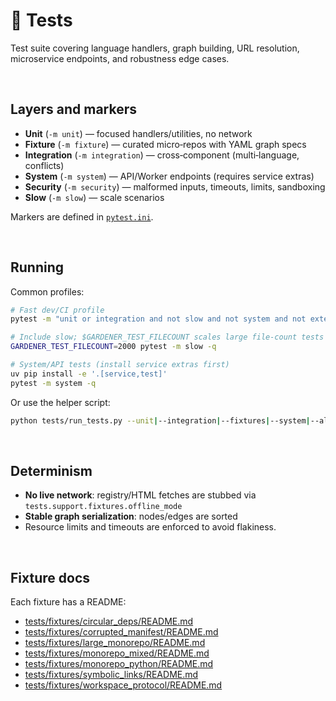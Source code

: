 # 🧤 Tests

Test suite covering language handlers, graph building, URL resolution, microservice endpoints, and robustness edge cases.

<br/>

## Layers and markers

- **Unit** (`-m unit`) — focused handlers/utilities, no network
- **Fixture** (`-m fixture`) — curated micro‑repos with YAML graph specs
- **Integration** (`-m integration`) — cross‑component (multi‑language, conflicts)
- **System** (`-m system`) — API/Worker endpoints (requires service extras)
- **Security** (`-m security`) — malformed inputs, timeouts, limits, sandboxing
- **Slow** (`-m slow`) — scale scenarios

Markers are defined in [`pytest.ini`](../pytest.ini).

<br/>

## Running

Common profiles:

```bash
# Fast dev/CI profile
pytest -m "unit or integration and not slow and not system and not external" -q

# Include slow; $GARDENER_TEST_FILECOUNT scales large file-count tests
GARDENER_TEST_FILECOUNT=2000 pytest -m slow -q

# System/API tests (install service extras first)
uv pip install -e '.[service,test]'
pytest -m system -q
````

Or use the helper script:

```bash
python tests/run_tests.py --unit|--integration|--fixtures|--system|--all [-v] [--include-slow]
```

<br/>

## Determinism

* **No live network**: registry/HTML fetches are stubbed via `tests.support.fixtures.offline_mode`
* **Stable graph serialization**: nodes/edges are sorted
* Resource limits and timeouts are enforced to avoid flakiness.

<br/>

## Fixture docs

Each fixture has a README:

* [tests/fixtures/circular\_deps/README.md](./fixtures/circular_deps/README.md)
* [tests/fixtures/corrupted\_manifest/README.md](./fixtures/corrupted_manifest/README.md)
* [tests/fixtures/large\_monorepo/README.md](./fixtures/large_monorepo/README.md)
* [tests/fixtures/monorepo\_mixed/README.md](./fixtures/monorepo_mixed/README.md)
* [tests/fixtures/monorepo\_python/README.md](./fixtures/monorepo_python/README.md)
* [tests/fixtures/symbolic\_links/README.md](./fixtures/symbolic_links/README.md)
* [tests/fixtures/workspace\_protocol/README.md](./fixtures/workspace_protocol/README.md)
